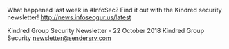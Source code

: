 What happened last week in #InfoSec? Find it out with the Kindred security newsletter!
http://news.infosecgur.us/latest

Kindred Group Security Newsletter - 22 October 2018
Kindred Group Security
newsletter@sendersrv.com

